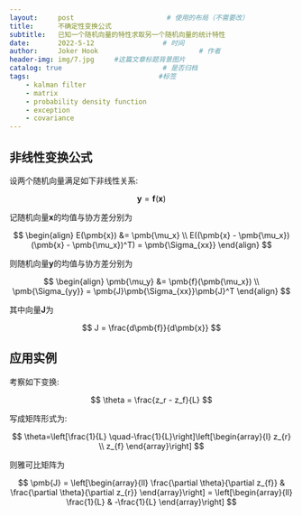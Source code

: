 ```yaml
---
layout:     post                       # 使用的布局（不需要改）
title:      不确定性变换公式
subtitle:   已知一个随机向量的特性求取另一个随机向量的统计特性
date:       2022-5-12                 # 时间
author:     Joker Hook                         # 作者
header-img: img/7.jpg     #这篇文章标题背景图片
catalog: true                         # 是否归档
tags:                                #标签
    - kalman filter
    - matrix
    - probability density function
    - exception
    - covariance
---
```


## 非线性变换公式
设两个随机向量满足如下非线性关系:

$$
\pmb{y} = \pmb{f}(\pmb{x})
$$

记随机向量$\pmb{x}$的均值与协方差分别为

$$
\begin{align}
E(\pmb{x}) &= \pmb{\mu_x} \\
E((\pmb{x} - \pmb{\mu_x})(\pmb{x} - \pmb{\mu_x})^T) = \pmb{\Sigma_{xx}}
\end{align}
$$

则随机向量$\pmb{y}$的均值与协方差分别为

$$
\begin{align}
\pmb{\mu_y} &= \pmb{f}(\pmb{\mu_x}) \\
\pmb{\Sigma_{yy}} = \pmb{J}\pmb{\Sigma_{xx}}\pmb{J}^T
\end{align}
$$

其中向量$\pmb{J}$为

$$
J = \frac{d\pmb{f}}{d\pmb{x}}
$$

## 应用实例
考察如下变换:

$$
\theta = \frac{z_r - z_f}{L}
$$

写成矩阵形式为:

$$
\theta=\left[\frac{1}{L} \quad-\frac{1}{L}\right]\left[\begin{array}{l}
z_{r} \\
z_{f}
\end{array}\right]
$$

则雅可比矩阵为

$$
\pmb{J} = \left[\begin{array}{ll}
\frac{\partial \theta}{\partial z_{f}} & \frac{\partial \theta}{\partial z_{r}}
\end{array}\right] = \left[\begin{array}{ll}
\frac{1}{L} & -\frac{1}{L}
\end{array}\right]
$$


